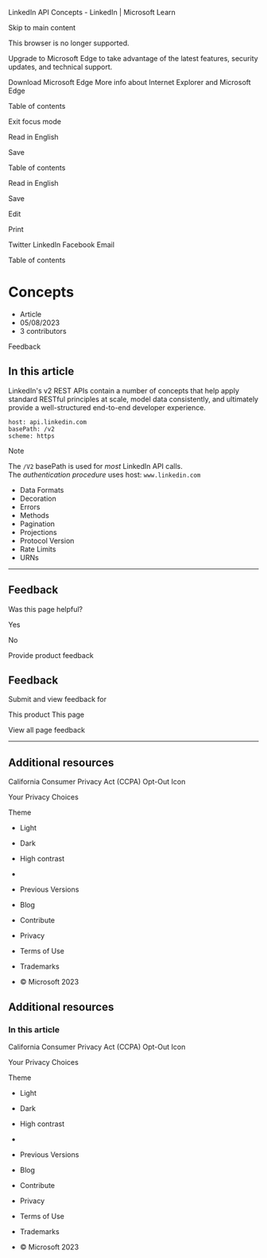 


















































LinkedIn API Concepts - LinkedIn | Microsoft Learn













Skip to main content



This browser is no longer supported.


Upgrade to Microsoft Edge to take advantage of the latest features, security updates, and technical support.



Download Microsoft Edge
More info about Internet Explorer and Microsoft Edge





















Table of contents 



Exit focus mode
































Read in English




Save













Table of contents

Read in English




Save

Edit




Print


Twitter
LinkedIn
Facebook
Email











Table of contents




Concepts
========




* Article
* 05/08/2023
* 3 contributors








Feedback





In this article
---------------




LinkedIn's v2 REST APIs contain a number of concepts that help apply standard RESTful principles at scale, model data consistently, and ultimately provide a well-structured end-to-end developer experience.



```
host: api.linkedin.com
basePath: /v2
scheme: https

```


Note


The `/V2` basePath is used for *most* LinkedIn API calls.  
The *authentication procedure* uses host: `www.linkedin.com`



* Data Formats
* Decoration
* Errors
* Methods
* Pagination
* Projections
* Protocol Version
* Rate Limits
* URNs













---


Feedback
--------



Was this page helpful?







Yes





No





Provide product feedback




Feedback
--------



Submit and view feedback for



This product
This page



View all page feedback








---


Additional resources
--------------------












California Consumer Privacy Act (CCPA) Opt-Out Icon





Your Privacy Choices







Theme





* Light
* Dark
* High contrast






* 
* Previous Versions
* Blog
* Contribute
* Privacy
* Terms of Use
* Trademarks
* © Microsoft 2023







Additional resources
--------------------






### In this article






















California Consumer Privacy Act (CCPA) Opt-Out Icon





Your Privacy Choices







Theme





* Light
* Dark
* High contrast






* 
* Previous Versions
* Blog
* Contribute
* Privacy
* Terms of Use
* Trademarks
* © Microsoft 2023







